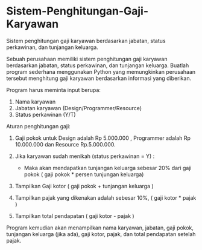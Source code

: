# Sistem-Penghitungan-Gaji-Karyawan
Sistem penghitungan gaji karyawan berdasarkan jabatan, status perkawinan, dan tunjangan keluarga.

Sebuah perusahaan memiliki sistem penghitungan gaji karyawan berdasarkan jabatan, status perkawinan, dan tunjangan
keluarga. Buatlah program sederhana menggunakan Python yang memungkinkan perusahaan tersebut menghitung gaji
karyawan berdasarkan informasi yang diberikan.

Program harus meminta input berupa:
1. Nama karyawan
2. Jabatan karyawan (Design/Programmer/Resource)
3. Status perkawinan (Y/T)

Aturan penghitungan gaji:
1. Gaji pokok untuk Design adalah Rp 5.000.000 , Programmer adalah Rp 10.000.000 dan Resource Rp.5.000.000.

2. Jika karyawan sudah menikah (status perkawinan = Y) :
   - Maka akan mendapatkan tunjangan keluarga sebesar 20% dari gaji pokok ( gaji pokok * persen tunjungan keluarga)
4. Tampilkan Gaji kotor ( gaji pokok + tunjangan keluarga )
5. Tampilkan pajak yang dikenakan adalah sebesar 10%, ( gaji kotor * pajak )
6. Tampilkan total pendapatan ( gaji kotor - pajak )
  
Program kemudian akan menampilkan nama karyawan, jabatan, gaji pokok, tunjangan keluarga (jika ada), gaji kotor, pajak,
dan total pendapatan setelah pajak.
